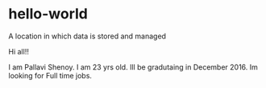 # hello-world
A location in which data is stored and managed

Hi all!!

I am Pallavi Shenoy. I am 23 yrs old. Ill be gradutaing in December 2016. Im looking for Full time jobs. 
